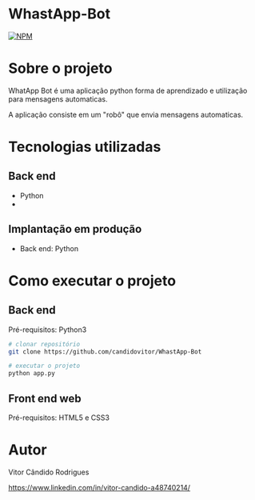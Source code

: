 # WhastApp-Bot
[![NPM](https://img.shields.io/npm/l/react)](https://github.com/candidovitor/WhastApp-Bot/blob/main/LICENSE) 

# Sobre o projeto

WhatApp Bot é uma aplicação python forma de aprendizado e utilização para mensagens automaticas.

A aplicação consiste em um "robô" que envia mensagens automaticas.

# Tecnologias utilizadas
## Back end
- Python
- 
## Implantação em produção
- Back end: Python

# Como executar o projeto

## Back end
Pré-requisitos: Python3

```bash
# clonar repositório
git clone https://github.com/candidovitor/WhastApp-Bot

# executar o projeto
python app.py
```

## Front end web
Pré-requisitos: HTML5 e CSS3

# Autor

Vitor Cândido Rodrigues

https://www.linkedin.com/in/vitor-candido-a48740214/
